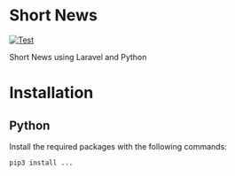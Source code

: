 # Short News

[![Test](https://github.com/tonichi-printing/short-news/actions/workflows/run-tests.yml/badge.svg?branch=main&event=push)](https://github.com/tonichi-printing/short-news/actions/workflows/run-tests.yml)

Short News using Laravel and Python

# Installation

## Python
Install the required packages with the following commands:
```
pip3 install ...
```
